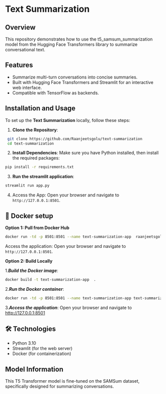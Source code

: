 # Text Summarization

## Overview

This repository demonstrates how to use the t5_samsum_summarization model from the Hugging Face Transformers library to summarize conversational text.

## Features

- Summarize multi-turn conversations into concise summaries.
- Built with Hugging Face Transformers and Streamlit for an interactive web interface.
- Compatible with TensorFlow as backends.


## Installation and Usage 

To set up the  **Text Summarization** locally, follow these steps:

1. **Clone the Repository**:
```bash
 git clone https://github.com/Raanjeetsgolu/text-summarization
 cd text-summarization
```

2. **Install Dependencies**:
Make sure you have Python installed, then install the required packages:

```bash
pip install -r requirements.txt
```
3. **Run the streamlit application**:

```bash
streamlit run app.py
```

4. Access the App: Open your browser and navigate to `http://127.0.0.1:8501`.

## 🐳 Docker setup


**Option 1: Pull from Docker Hub**

```bash
docker run -td -p 8501:8501 --name text-summarization-app  raanjeetsgolu/text-summarization-app:3.0-1
```
Access the application: Open your browser and navigate to `http://127.0.0.1:8501`.

**Option 2: Build Locally**


1.***Build the Docker image***:

```bash
docker build -t text-summarization-app  .
  ```
2.***Run the Docker container***:

   ```bash
docker run -td -p 8501:8501 --name text-summarization-app text-summarization-app
   ```

3.***Access the application***:
 Open your browser and navigate to http://127.0.0.1:8501

## 🛠 Technologies

+ Python 3.10
+ Streamlit (for the web server)
+ Docker (for containerization)

## Model Information

This T5 Transformer model is fine-tuned on the SAMSum dataset, specifically designed for summarizing conversations.